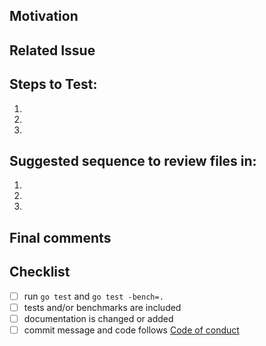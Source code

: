 ## Motivation
<!--- Describe what this change accomplishes -->

## Related Issue
<!--- Please link to the issue describing details of the solution and background -->

## Steps to Test:
<!--- Please describe in detail how I can test your changes. -->
1. 
1. 
1. 

## Suggested sequence to review files in: 
1.
1.
1.

## Final comments 

## Checklist

- [ ] run `go test` and `go test -bench=.`
- [ ] tests and/or benchmarks are included
- [ ] documentation is changed or added
- [ ] commit message and code follows [Code of conduct](https://github.com/netzkern/butler/blob/master/CODE_OF_CONDUCT.md)